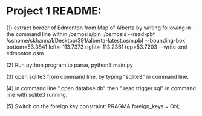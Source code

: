 # Project 1 README:
(1) extract border of Edmonton from Map of Alberta by writing following in the command line within /osmosis/bin
./osmosis --read-pbf /cshome/skhanna1/Desktop/391/alberta-latest.osm.pbf --bounding-box bottom=53.3841 left=-113.7373 right=-113.2361 top=53.7203 --write-xml edmonton.osm

(2) Run python program to parse,
  python3 main.py
  
(3) open sqlite3 from command line.
  by typing "sqlite3" in command line.
  
(4) in command line ".open databse.db"
  then ".read trigger.sql" in command line with sqlite3 running.
  
(5) Switch on the foreign key constraint: PRAGMA foreign_keys = ON;



